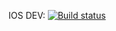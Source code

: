 IOS DEV: [![Build status](https://build.appcenter.ms/v0.1/apps/95705664-cbb5-44cc-86f6-367b79eaef4d/branches/dev/badge)](https://appcenter.ms)

